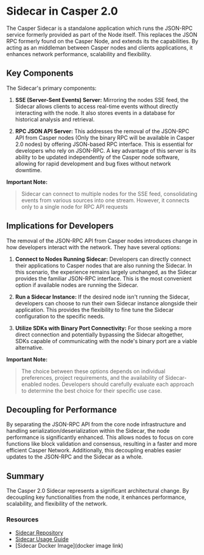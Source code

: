 # Sidecar in Casper 2.0

The Casper Sidecar is a standalone application which runs the JSON-RPC service formerly provided as part of the Node itself. This replaces the JSON RPC formerly found on the Casper Node, and extends its the capabilities. By acting as an middleman between Casper nodes and clients applications, it enhances network performance, scalability and flexibility.

## Key Components

The Sidecar's primary components:

1.  **SSE (Server-Sent Events) Server:** Mirroring the nodes SSE feed, the Sidecar allows clients to access real-time events without directly interacting with the node. It also stores events in a database for historical analysis and retrieval.

2.  **RPC JSON API Server:** This addresses the removal of the JSON-RPC API from Casper nodes (Only the binary RPC will be available in Casper 2.0 nodes) by offering JSON-based RPC interface. This is essential for developers who rely on JSON-RPC.  A key advantage of this server is its ability to be updated independently of the Casper node software, allowing for rapid development and bug fixes without network downtime.

**Important Note:**
>  Sidecar can connect to multiple nodes for the SSE feed, consolidating events from various sources into one stream. However, it connects only to a single node for RPC API requests

## Implications for Developers

The removal of the JSON-RPC API from Casper nodes introduces change in how developers interact with the network. They have several options:

1.  **Connect to Nodes Running Sidecar:** Developers can directly connect their applications to Casper nodes that are also running the Sidecar. In this scenario, the experience remains largely unchanged, as the Sidecar provides the familiar JSON-RPC interface. This is the most convenient option if available nodes are running the Sidecar.

2.  **Run a Sidecar Instance:** If the desired node isn't running the Sidecar, developers can choose to run their own Sidecar instance alongside their application. This provides the flexibility to fine tune the Sidecar configuration to the specific needs. 

3.  **Utilize SDKs with Binary Port Connectivity:** For those seeking a more direct connection and potentially bypassing the Sidecar altogether, SDKs capable of communicating with the node's binary port are a viable alternative.

**Important Note:**
> The choice between these options depends on individual preferences, project requirements, and the availability of Sidecar-enabled nodes. Developers should carefully evaluate each approach to determine the best choice for their specific use case.

## Decoupling for Performance
By separating the JSON-RPC API from the core node infrastructure and handling serialization/deserialization within the Sidecar, the node performance is significantly enhanced. This allows nodes to focus on core functions like block validation and consensus, resulting in a faster and more efficient Casper Network. Additionally, this decoupling enables easier updates to the JSON-RPC and the Sidecar as a whole.

## Summary

The Casper 2.0 Sidecar represents a significant architectural change. By decoupling key functionalities from the node, it enhances performance, scalability, and flexibility of the network.

### Resources

* [Sidecar Repository](https://github.com/casper-network/casper-sidecar)
* [Sidecar Usage Guide](https://github.com/casper-network/casper-sidecar/blob/dev/USAGE.md)
* [Sidecar Docker Image](docker image link)
